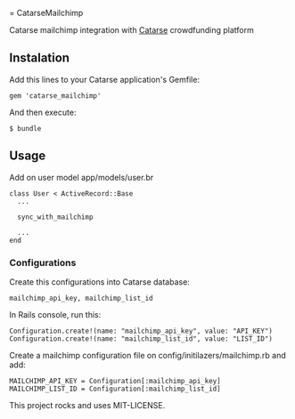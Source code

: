 = CatarseMailchimp

Catarse mailchimp integration with [Catarse](http://github.com/danielweinmann/catarse) crowdfunding platform

## Instalation

Add this lines to your Catarse application's Gemfile:

    gem 'catarse_mailchimp'

And then execute:

    $ bundle

## Usage

Add on user model app/models/user.br

    class User < ActiveRecord::Base
      ...

      sync_with_mailchimp

      ...
    end

### Configurations

Create this configurations into Catarse database:

    mailchimp_api_key, mailchimp_list_id

In Rails console, run this:

    Configuration.create!(name: "mailchimp_api_key", value: "API_KEY")
    Configuration.create!(name: "mailchimp_list_id", value: "LIST_ID")

Create a mailchimp configuration file on config/initilazers/mailchimp.rb and add:

    MAILCHIMP_API_KEY = Configuration[:mailchimp_api_key]
    MAILCHIMP_LIST_ID = Configuration[:mailchimp_list_id]


This project rocks and uses MIT-LICENSE.
